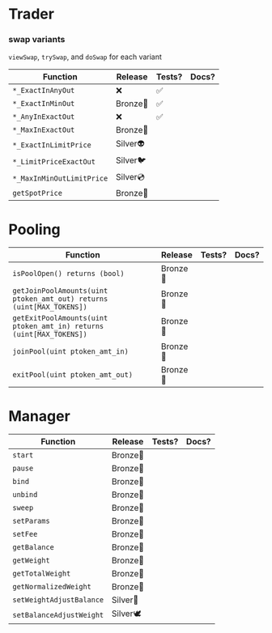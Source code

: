 # Trader 

### swap variants

`viewSwap`, `trySwap`, and `doSwap` for each variant

| Function | Release | Tests? | Docs? |
|-|-|-|-|
| `*_ExactInAnyOut` | ❌| ✅|   |
| `*_ExactInMinOut` | Bronze🍁| ✅ |  |
| `*_AnyInExactOut` | ❌| ✅ |  |
| `*_MaxInExactOut` | Bronze🍂|  |  |
| `*_ExactInLimitPrice` | Silver👽 |  |  |
| `*_LimitPriceExactOut` | Silver🐦 |  |  |
| `*_MaxInMinOutLimitPrice` | Silver💿|  |  |
| `getSpotPrice` | Bronze🐻 | |

# Pooling

Function | Release | Tests? | Docs? |
-|-|-|-
`isPoolOpen() returns (bool)` | Bronze🐂
`getJoinPoolAmounts(uint ptoken_amt_out) returns (uint[MAX_TOKENS])` | Bronze🥉
`getExitPoolAmounts(uint ptoken_amt_in) returns (uint[MAX_TOKENS])` | Bronze🥉
`joinPool(uint ptoken_amt_in)` | Bronze🥉
`exitPool(uint ptoken_amt_out)` | Bronze🥉

# Manager 

Function | Release | Tests? | Docs? 
-|-|-|-
`start` | Bronze🥉
`pause` | Bronze🥉
`bind` | Bronze🥉
`unbind` | Bronze🥉
`sweep` | Bronze🥉
`setParams` | Bronze🥉
`setFee` | Bronze🥉
`getBalance` | Bronze🥉
`getWeight` | Bronze🥉
`getTotalWeight` | Bronze🥉
`getNormalizedWeight` | Bronze🥉
`setWeightAdjustBalance` | Silver🔗
`setBalanceAdjustWeight` | Silver🕊


